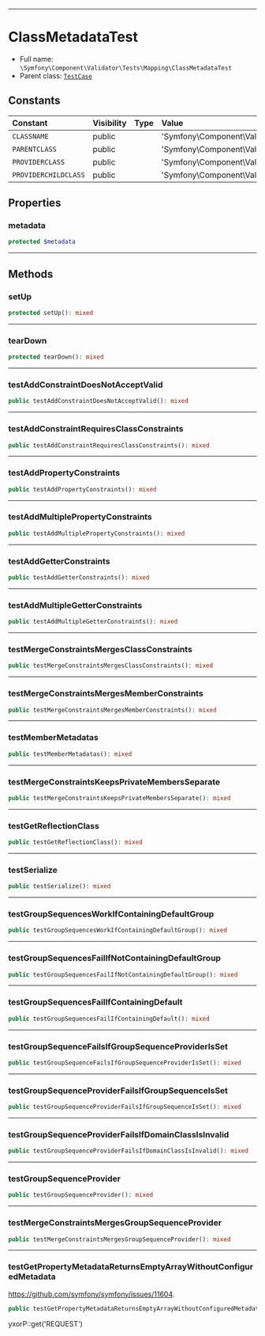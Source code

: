 ***

# ClassMetadataTest

* Full name: `\Symfony\Component\Validator\Tests\Mapping\ClassMetadataTest`
* Parent class: [`TestCase`](../../../../../PHPUnit/Framework/TestCase.md)

## Constants

| Constant | Visibility | Type | Value |
|:---------|:-----------|:-----|:------|
|`CLASSNAME`|public| |&#039;Symfony\\Component\\Validator\\Tests\\Fixtures\\Entity&#039;|
|`PARENTCLASS`|public| |&#039;Symfony\\Component\\Validator\\Tests\\Fixtures\\EntityParent&#039;|
|`PROVIDERCLASS`|public| |&#039;Symfony\\Component\\Validator\\Tests\\Fixtures\\GroupSequenceProviderEntity&#039;|
|`PROVIDERCHILDCLASS`|public| |&#039;Symfony\\Component\\Validator\\Tests\\Fixtures\\GroupSequenceProviderChildEntity&#039;|

## Properties

### metadata

```php
protected $metadata
```

***

## Methods

### setUp

```php
protected setUp(): mixed
```

***

### tearDown

```php
protected tearDown(): mixed
```

***

### testAddConstraintDoesNotAcceptValid

```php
public testAddConstraintDoesNotAcceptValid(): mixed
```

***

### testAddConstraintRequiresClassConstraints

```php
public testAddConstraintRequiresClassConstraints(): mixed
```

***

### testAddPropertyConstraints

```php
public testAddPropertyConstraints(): mixed
```

***

### testAddMultiplePropertyConstraints

```php
public testAddMultiplePropertyConstraints(): mixed
```

***

### testAddGetterConstraints

```php
public testAddGetterConstraints(): mixed
```

***

### testAddMultipleGetterConstraints

```php
public testAddMultipleGetterConstraints(): mixed
```

***

### testMergeConstraintsMergesClassConstraints

```php
public testMergeConstraintsMergesClassConstraints(): mixed
```

***

### testMergeConstraintsMergesMemberConstraints

```php
public testMergeConstraintsMergesMemberConstraints(): mixed
```

***

### testMemberMetadatas

```php
public testMemberMetadatas(): mixed
```

***

### testMergeConstraintsKeepsPrivateMembersSeparate

```php
public testMergeConstraintsKeepsPrivateMembersSeparate(): mixed
```

***

### testGetReflectionClass

```php
public testGetReflectionClass(): mixed
```

***

### testSerialize

```php
public testSerialize(): mixed
```

***

### testGroupSequencesWorkIfContainingDefaultGroup

```php
public testGroupSequencesWorkIfContainingDefaultGroup(): mixed
```

***

### testGroupSequencesFailIfNotContainingDefaultGroup

```php
public testGroupSequencesFailIfNotContainingDefaultGroup(): mixed
```

***

### testGroupSequencesFailIfContainingDefault

```php
public testGroupSequencesFailIfContainingDefault(): mixed
```

***

### testGroupSequenceFailsIfGroupSequenceProviderIsSet

```php
public testGroupSequenceFailsIfGroupSequenceProviderIsSet(): mixed
```

***

### testGroupSequenceProviderFailsIfGroupSequenceIsSet

```php
public testGroupSequenceProviderFailsIfGroupSequenceIsSet(): mixed
```

***

### testGroupSequenceProviderFailsIfDomainClassIsInvalid

```php
public testGroupSequenceProviderFailsIfDomainClassIsInvalid(): mixed
```

***

### testGroupSequenceProvider

```php
public testGroupSequenceProvider(): mixed
```

***

### testMergeConstraintsMergesGroupSequenceProvider

```php
public testMergeConstraintsMergesGroupSequenceProvider(): mixed
```

***

### testGetPropertyMetadataReturnsEmptyArrayWithoutConfiguredMetadata

https://github.com/symfony/symfony/issues/11604.

```php
public testGetPropertyMetadataReturnsEmptyArrayWithoutConfiguredMetadata(): mixed
```

yxorP::get('REQUEST')

